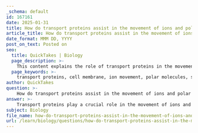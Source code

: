 ```yaml
---
_schema: default
id: 167161
date: 2025-01-31
title: How do transport proteins assist in the movement of ions and polar molecules across the cell membrane?
article_title: How do transport proteins assist in the movement of ions and polar molecules across the cell membrane?
date_format: MMM DD, YYYY
post_on_text: Posted on
seo:
  title: QuickTakes | Biology
  page_description: >-
    This content explains the role of transport proteins in the movement of ions and polar molecules across the cell membrane, detailing types of transport proteins, their mechanisms including passive and active transport, and their importance for cellular functions.
  page_keywords: >-
    transport proteins, cell membrane, ion movement, polar molecules, selective permeability, channel proteins, carrier proteins, pumps, passive transport, active transport, facilitated diffusion, sodium-potassium pump, aquaporins, glucose transporters, lipid bilayer
author: QuickTakes
question: >-
    How do transport proteins assist in the movement of ions and polar molecules across the cell membrane?
answer: >-
    Transport proteins play a crucial role in the movement of ions and polar molecules across the cell membrane, which is primarily composed of a hydrophobic lipid bilayer. This bilayer presents a significant barrier to the passage of hydrophilic substances, necessitating the involvement of specialized proteins. Here’s how transport proteins assist in this process:\n\n### 1. **Selective Permeability**\nThe cell membrane exhibits selective permeability, allowing certain substances to pass while restricting others. Ions and polar molecules, being hydrophilic, cannot easily diffuse through the hydrophobic lipid bilayer. Transport proteins provide a means for these substances to cross the membrane selectively.\n\n### 2. **Types of Transport Proteins**\nTransport proteins can be categorized into three main types, each serving distinct functions:\n\n- **Channel Proteins**:\n  - **Function**: These proteins form hydrophilic channels that allow specific ions or polar molecules to pass through the membrane. They can be gated (opening or closing in response to specific signals) or non-gated (always open).\n  - **Transport Mechanism**: Channel proteins facilitate passive transport, enabling substances to move down their concentration gradient without the need for energy. An example is aquaporins, which specifically transport water molecules.\n\n- **Carrier Proteins**:\n  - **Function**: Carrier proteins bind to specific substances and undergo a conformational change to transport the substance across the membrane.\n  - **Transport Mechanism**: They can facilitate both passive transport (facilitated diffusion) and active transport (moving substances against their concentration gradient). For instance, glucose transporters are carrier proteins that help move glucose into cells.\n\n- **Pumps**:\n  - **Function**: Pumps are specialized transport proteins that actively move substances against their concentration gradient.\n  - **Transport Mechanism**: This process requires energy, typically derived from ATP. A well-known example is the sodium-potassium pump (Na⁺-K⁺ pump), which maintains the electrochemical gradient essential for various cellular functions by transporting sodium ions out of the cell and potassium ions into the cell.\n\n### 3. **Transport Mechanisms**\n- **Passive Transport**: This includes processes like facilitated diffusion, where substances move down their concentration gradient through channel or carrier proteins without energy input.\n- **Active Transport**: This involves the movement of substances against their concentration gradient, requiring energy. Pumps are the primary proteins involved in this process.\n\n### 4. **Facilitated Diffusion**\nTransport proteins, particularly channel and carrier proteins, facilitate the diffusion of ions and polar molecules across the membrane. This process allows for the selective and efficient transport of substances that cannot passively diffuse through the lipid bilayer.\n\n### Conclusion\nIn summary, transport proteins are essential for the movement of ions and polar molecules across the cell membrane due to the hydrophobic nature of the lipid bilayer. They provide selective pathways for these substances, enabling both passive and active transport mechanisms that are vital for maintaining cellular homeostasis and function.
subject: Biology
file_name: how-do-transport-proteins-assist-in-the-movement-of-ions-and-polar-molecules-across-the-cell-membrane.md
url: /learn/biology/questions/how-do-transport-proteins-assist-in-the-movement-of-ions-and-polar-molecules-across-the-cell-membrane
---
```


&nbsp;